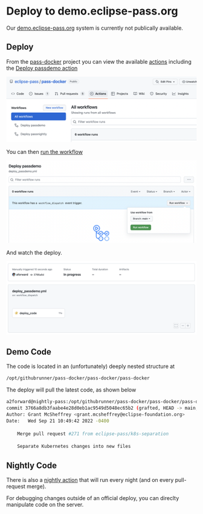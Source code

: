 # Deploy to demo.eclipse-pass.org

Our [demo.eclipse-pass.org](https://demo.eclipse-pass.org) system
is currently not publically available.

## Deploy

From the [pass-docker](https://github.com/eclipse-pass/pass-docker) project
you can view the available [actions](https://github.com/eclipse-pass/pass-docker/actions)
including the [Deploy passdemo action](https://github.com/eclipse-pass/pass-docker/blob/main/.github/workflows/deploy_passdemo.yml)

![pass-docker actions](/docs/assets/demo/passdocker_actions.png)

You can then [run the workflow](https://github.com/eclipse-pass/pass-docker/actions/workflows/deploy_passdemo.yml)

![run workflow](/docs/assets/demo/run_workflow.png)

And watch the deploy.

![deployed actions](/docs/assets/demo/deploy_actions.png)

## Demo Code

The code is located in an (unfortunately) deeply nested structure at

```bash
/opt/githubrunner/pass-docker/pass-docker/pass-docker
```

The deploy will pull the latest code, as shown below

```bash
a2forward@nightly-pass:/opt/githubrunner/pass-docker/pass-docker/pass-docker$ git log -1
commit 3766a8db3faabe4e28d0eb1ac9549d5048ec65b2 (grafted, HEAD -> main, origin/main)
Author: Grant McSheffrey <grant.mcsheffrey@eclipse-foundation.org>
Date:   Wed Sep 21 10:49:42 2022 -0400

    Merge pull request #271 from eclipse-pass/k8s-separation

    Separate Kubernetes changes into new files
```

## Nightly Code

There is also a [nightly action](https://github.com/eclipse-pass/pass-docker/blob/main/.github/workflows/deploy_passnightly.yml)
that will run every night (and on every pull-request merge).

For debugging changes outside of an official deploy, you can
direclty manipulate code on the server.

